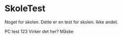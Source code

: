 # SkoleTest
Noget for skolen.
Dette er en test for skolen.
Ikke andet.

PC test 123
Virker det her?
Måske
